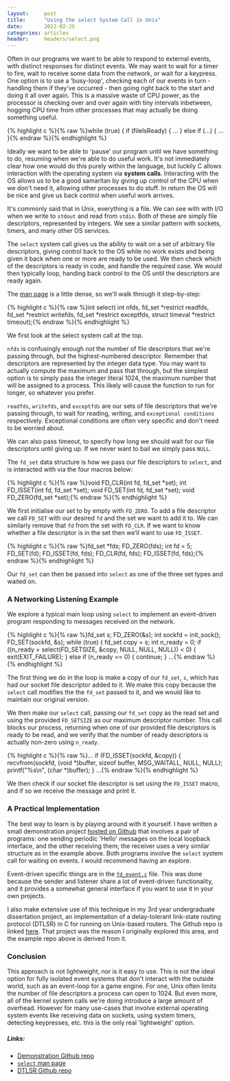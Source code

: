 ```yaml
---
layout:     post
title:      "Using the select System Call in Unix"
date:       2022-02-25
categories: articles
header:     headers/select.png
---
```


Often in our programs we want to be able to respond to external events, with distinct responses for distinct events. We may want to wait for a timer to fire, wait to receive some data from the network, or wait for a keypress. One option is to use a 'busy-loop', checking each of our events in turn - handling them if they've occurred - then going right back to the start and doing it all over again. This is a massive waste of CPU power, as the processor is checking over and over again with tiny intervals inbetween, hogging CPU time from other processes that may actually be doing something useful.


{% highlight c %}{% raw %}while (true) {
  if (fileIsReady) {
  ...
  } else if (...) {
  ...
  }{% endraw %}{% endhighlight %}

Ideally we want to be able to 'pause' our program until we have something to do, resuming when we're able to do useful work. It's not immediately clear how one would do this purely within the language, but luckily C allows interaction with the operating system via **system calls**. Interacting with the OS allows us to be a good samaritan by giving up control of the CPU when we don't need it, allowing other processes to do stuff. In return the OS will be nice and give us back control when useful work arrives.

It's commonly said that in Unix, everything is a file. We can see with with I/O when we write to `stdout` and read from `stdin`. Both of these are simply file descriptors, represented by integers. We see a similar pattern with sockets, timers, and many other OS services.

The `select` system call gives us the ability to wait on a set of arbitrary file descriptors, giving control back to the OS while no work exists and being given it back when one or more are ready to be used. We then check which of the descriptors is ready in code, and handle the required case. We would then typically loop, handing back control to the OS until the descriptors are ready again.

The [man page](https://man7.org/linux/man-pages/man2/select.2.html) is a little dense, so we'll walk through it step-by-step:

{% highlight c %}{% raw %}int select(
  int nfds,
  fd_set *restrict readfds,
  fd_set *restrict writefds,
  fd_set *restrict exceptfds,
  struct timeval *restrict timeout);{% endraw %}{% endhighlight %}

We first look at the select system call at the top.

`nfds` is confusingly enough *not* the number of file descriptors that we're passing through, but the highest-numbered descriptor. Remember that descriptors are represented by the integer data type. You may want to actually compute the maximum and pass that through, but the simplest option is to simply pass the integer literal 1024, the maximum number that will be assigned to a process. This likely will cause the function to run for longer, so whatever you prefer.

`readfds`, `writefds`, and `exceptfds` are our sets of file descriptors that we're passing through, to wait for reading, writing, and `exceptional conditions` respectively. Exceptional conditions are often very specific and don't need to be worried about.

We can also pass timeout, to specify how long we should wait for our file descriptors until giving up. If we never want to bail we simply pass `NULL`.

The `fd_set` data structure is how we pass our file descriptors to `select`, and is interacted with via the four macros below:

{% highlight c %}{% raw %}void FD_CLR(int fd, fd_set *set);
int FD_ISSET(int fd, fd_set *set);
void FD_SET(int fd, fd_set *set);
void FD_ZERO(fd_set *set);{% endraw %}{% endhighlight %}

We first initialise our set to by empty with `FD_ZERO`. To add a file descriptor we call `FD_SET` with our desired `fd` and the set we want to add it to. We can similarly remove that `fd` from the set with `FD_CLR`. If we want to know whether a file descriptor is in the set then we’ll want to use `FD_ISSET`.

{% highlight c %}{% raw %}fd_set *fds;
FD_ZERO(fds);
int fd = 5;
FD_SET(fd);
FD_ISSET(fd, fds);
FD_CLR(fd, fds);
FD_ISSET(fd, fds);{% endraw %}{% endhighlight %}

Our `fd_set` can then be passed into `select` as one of the three set types and waited on.

### A Networking Listening Example

We explore a typical main loop using `select` to implement an event-driven program responding to messages received on the network.

{% highlight c %}{% raw %}fd_set s;
FD_ZERO(&amp;s);
int sockfd = init_sock();
FD_SET(sockfd, &amp;s);
while (true) {
  fd_set copy = s;
  int n_ready = 0;
  if ((n_ready = select(FD_SETSIZE, &amp;copy, NULL, NULL, NULL)) < 0) {
    exit(EXIT_FAILURE);
  } else if (n_ready == 0) {
    continue;
  }
...{% endraw %}{% endhighlight %}

The first thing we do in the loop is make a copy of our `fd_set`, `s`, which has had our socket file descriptor added to it. We make this copy because the `select` call modifies the the `fd_set` passed to it, and we would like to maintain our original version.

We then make our `select` call, passing our `fd_set` copy as the read set and using the provided `FD_SETSIZE` as our maximum descriptor number. This call blocks our process, returning when one of our provided file descriptors is ready to be read, and we verify that the number of ready descriptors is actually non-zero using `n_ready`.

{% highlight c %}{% raw %}...
if (FD_ISSET(sockfd, &amp;copy)) {
  recvfrom(sockfd, (void *)buffer, sizeof buffer, MSG_WAITALL, NULL, NULL);
  printf("%s\n", (char *)buffer);
}
...{% endraw %}{% endhighlight %}

We then check if our socket file descriptor is set using the `FD_ISSET` macro, and if so we receive the message and print it.

### A Practical Implementation

The best way to learn is by playing around with it yourself. I have written a small demonstration project [hosted on Github](https://github.com/benmandrew/select-demo) that involves a pair of programs: one sending periodic 'Hello' messages on the local loopback interface, and the other receiving them; the receiver uses a very similar structure as in the example above. Both programs involve the `select` system call for waiting on events. I would recommend having an explore.

Event-driven specific things are in the [`fd_event.c`](https://github.com/benmandrew/select-demo/blob/main/src/fd_event.c) file. This was done because the sender and listener share a lot of event-driven functionality, and it provides a somewhat general interface if you want to use it in your own projects.

I also make extensive use of this technique in my 3rd year undergraduate dissertation project, an implementation of a delay-tolerant link-state routing protocol (DTLSR) in C for running on Unix-based routers. The Github repo is linked [here](https://github.com/benmandrew/DTLSR). That project was the reason I originally explored this area, and the example repo above is derived from it.

### Conclusion

This approach is not lightweight, nor is it easy to use. This is not the ideal option for fully isolated event systems that don't interact with the outside world, such as an event-loop for a game engine. For one, Unix often limits the number of file descriptors a process can open to 1024. But even more, all of the kernel system calls we're doing introduce a large amount of overhead. However for many use-cases that involve external operating system events like receiving data on sockets, using system timers, detecting keypresses, etc. this is the only real 'lightweight' option.

##### Links:

- [Demonstration Github repo](https://github.com/benmandrew/select-demo)
- [`select` man page](https://man7.org/linux/man-pages/man2/select.2.html)
- [DTLSR Github repo](https://github.com/benmandrew/DTLSR)



